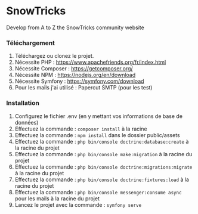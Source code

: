 # SnowTricks
Develop from A to Z the SnowTricks community website

### Téléchargement
1. Téléchargez ou clonez le projet.
2. Nécessite PHP : https://www.apachefriends.org/fr/index.html
2. Nécessite Composer : https://getcomposer.org/
3. Nécessite NPM : https://nodejs.org/en/download
4. Nécessite Symfony : https://symfony.com/download
5. Pour les mails j'ai utilisé : Papercut SMTP (pour les test)


### Installation
1. Configurez le fichier .env (en y mettant vos informations de base de données)
2. Effectuez la commande : `composer install` à la racine
3. Effectuez la commande : `npm install` dans le dossier public/assets
4. Effectuez la commande : `php bin/console doctrine:database:create` à la racine du projet
5. Effectuez la commande : `php bin/console make:migration` à la racine du projet
6. Effectuez la commande : `php bin/console doctrine:migrations:migrate` à la racine du projet
7. Effectuez la commande : `php bin/console doctrine:fixtures:load` à la racine du projet
8. Effectuez la commande : `php bin/console messenger:consume async` pour les mails à la racine du projet
9. Lancez le projet avec la commande : `symfony serve`
